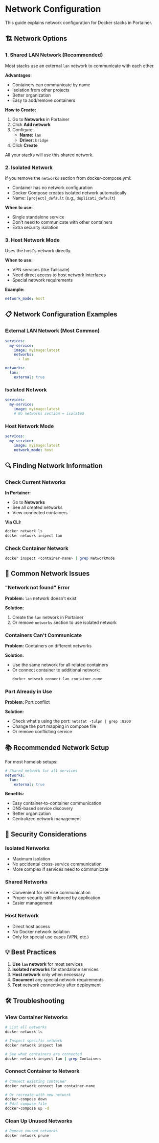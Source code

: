 # Network Configuration

This guide explains network configuration for Docker stacks in Portainer.

## 🏗️ Network Options

### 1. Shared LAN Network (Recommended)

Most stacks use an external `lan` network to communicate with each other.

**Advantages:**
- Containers can communicate by name
- Isolation from other projects
- Better organization
- Easy to add/remove containers

**How to Create:**

1. Go to **Networks** in Portainer
2. Click **Add network**
3. Configure:
   - **Name:** `lan`
   - **Driver:** `bridge`
4. Click **Create**

All your stacks will use this shared network.

### 2. Isolated Network

If you remove the `networks` section from docker-compose.yml:
- Container has no network configuration
- Docker Compose creates isolated network automatically
- Name: `[project]_default` (e.g., `duplicati_default`)

**When to use:**
- Single standalone service
- Don't need to communicate with other containers
- Extra security isolation

### 3. Host Network Mode

Uses the host's network directly.

**When to use:**
- VPN services (like Tailscale)
- Need direct access to host network interfaces
- Special network requirements

**Example:**
```yaml
network_mode: host
```

## 📋 Network Configuration Examples

### External LAN Network (Most Common)

```yaml
services:
  my-service:
    image: myimage:latest
    networks:
      - lan

networks:
  lan:
    external: true
```

### Isolated Network

```yaml
services:
  my-service:
    image: myimage:latest
    # No networks section = isolated
```

### Host Network Mode

```yaml
services:
  my-service:
    image: myimage:latest
    network_mode: host
```

## 🔍 Finding Network Information

### Check Current Networks

**In Portainer:**
- Go to **Networks**
- See all created networks
- View connected containers

**Via CLI:**
```bash
docker network ls
docker network inspect lan
```

### Check Container Network

```bash
docker inspect <container-name> | grep NetworkMode
```

## 🔧 Common Network Issues

### "Network not found" Error

**Problem:** `lan` network doesn't exist

**Solution:**
1. Create the `lan` network in Portainer
2. Or remove `networks` section to use isolated network

### Containers Can't Communicate

**Problem:** Containers on different networks

**Solution:**
- Use the same network for all related containers
- Or connect container to additional network:
  ```bash
  docker network connect lan container-name
  ```

### Port Already in Use

**Problem:** Port conflict

**Solution:**
- Check what's using the port: `netstat -tulpn | grep :8200`
- Change the port mapping in compose file
- Or remove conflicting service

## 📚 Recommended Network Setup

For most homelab setups:

```yaml
# Shared network for all services
networks:
  lan:
    external: true
```

**Benefits:**
- Easy container-to-container communication
- DNS-based service discovery
- Better organization
- Centralized network management

## 🚨 Security Considerations

### Isolated Networks
- Maximum isolation
- No accidental cross-service communication
- More complex if services need to communicate

### Shared Networks
- Convenient for service communication
- Proper security still enforced by application
- Easier management

### Host Network
- Direct host access
- No Docker network isolation
- Only for special use cases (VPN, etc.)

## 💡 Best Practices

1. **Use `lan` network** for most services
2. **Isolated networks** for standalone services
3. **Host network** only when necessary
4. **Document** any special network requirements
5. **Test** network connectivity after deployment

## 🛠️ Troubleshooting

### View Container Networks
```bash
# List all networks
docker network ls

# Inspect specific network
docker network inspect lan

# See what containers are connected
docker network inspect lan | grep Containers
```

### Connect Container to Network
```bash
# Connect existing container
docker network connect lan container-name

# Or recreate with new network
docker-compose down
# Edit compose file
docker-compose up -d
```

### Clean Up Unused Networks
```bash
# Remove unused networks
docker network prune
```

